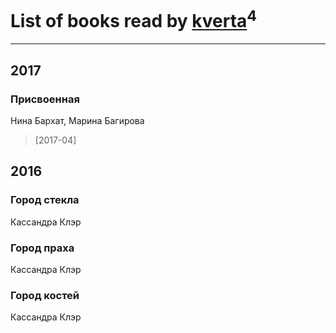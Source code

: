 # List of books read by [kverta](http://vk.com/id312298637)<sup>4</sup>
---

## 2017

### Присвоенная
Нина Бархат, Марина Багирова
> [2017-04] 



## 2016

### Город стекла
Кассандра Клэр


### Город праха
Кассандра Клэр


### Город костей
Кассандра Клэр



